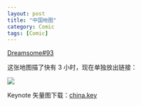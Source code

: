 ```yaml
---
layout: post
title: "中国地图"
category: Comic
tags: [Comic]
---
```

[Dreamsome#93](http://dreamsome/1093/)

这张地图描了快有 3 小时，现在单独放出链接：

![](http://ww1.sinaimg.cn/mw690/534218ffjw9erz11hw5l9j20jd0fbq5d.jpg)

Keynote 矢量图下载：[china.key](http://dreamsome.org/src/china.key)
